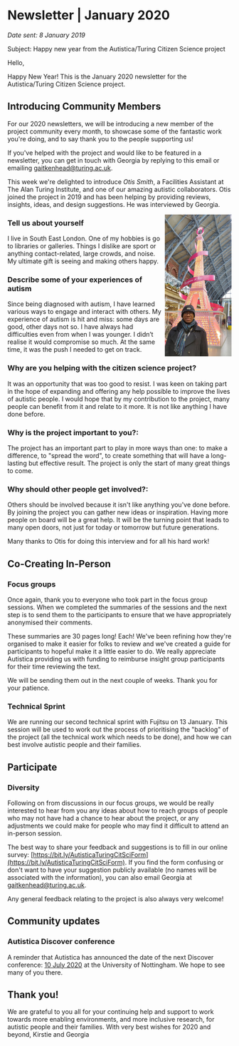 # Newsletter | January 2020

*Date sent: 8 January 2019*

Subject: Happy new year from the Autistica/Turing Citizen Science project

Hello,

Happy New Year!
This is the January 2020 newsletter for the Autistica/Turing Citizen Science project.

## Introducing Community Members

For our 2020 newsletters, we will be introducing a new member of the project community every month, to showcase some of the fantastic work you're doing, and to say thank you to the people supporting us!

If you've helped with the project and would like to be featured in a newsletter, you can get in touch with Georgia by replying to this email or emailing [gaitkenhead@turing.ac.uk](mailto:gaitkenhead@turing.ac.uk).

This week we're delighted to introduce *Otis Smith*, a Facilities Assistant at The Alan Turing Institute, and one of our amazing autistic collaborators.
Otis joined the project in 2019 and has been helping by providing reviews, insights, ideas, and design suggestions. He was interviewed by Georgia.

<img src="images/OtisPic.jpg" alt="Black man standing infront of a large christmas tree" width="150" align="right"/>

### Tell us about yourself

I live in South East London.
One of my hobbies is go to libraries or galleries.
Things I dislike are sport or anything contact-related, large crowds, and noise.
My ultimate gift is seeing and making others happy.

### Describe some of your experiences of autism

Since being diagnosed with autism, I have learned various ways to engage and interact with others.
My experience of autism is hit and miss: some days are good, other days not so.
I have always had difficulties even from when I was younger.
I didn’t realise it would compromise so much.
At the same time, it was the push I needed to get on track.

### Why are you helping with the citizen science project?

It was an opportunity that was too good to resist.
I was keen on taking part in the hope of expanding and offering any help possible to improve the lives of autistic people.
I would hope that by my contribution to the project, many people can benefit from it and relate to it more.
It is not like anything I have done before.

### Why is the project important to you?:

The project has an important part to play in more ways than one: to make a difference, to "spread the word", to create something that will have a long-lasting but effective result.
The project is only the start of many great things to come.

### Why should other people get involved?:

Others should be involved because it isn't like anything you've done before.
By joining the project you can gather new ideas or inspiration.
Having more people on board will be a great help.
It will be the turning point that leads to many open doors, not just for today or tomorrow but future generations.

Many thanks to Otis for doing this interview and for all his hard work!

## Co-Creating In-Person

### Focus groups

Once again, thank you to everyone who took part in the focus group sessions.
When we completed the summaries of the sessions and the next step is to send them to the participants to ensure that we have appropriately anonymised their comments.

These summaries are 30 pages long!
Each!
We've been refining how they're organised to make it easier for folks to review and we've created a guide for participants to hopeful make it a little easier to do.
We really appreciate Autistica providing us with funding to reimburse insight group participants for their time reviewing the text.

We will be sending them out in the next couple of weeks.
Thank you for your patience.

### Technical Sprint

We are running our second technical sprint with Fujitsu on 13 January.
This session will be used to work out the process of prioritising the "backlog" of the project (all the technical work which needs to be done), and how we can best involve autistic people and their families.

## Participate

### Diversity

Following on from discussions in our focus groups, we would be really interested to hear from you any ideas about how to reach groups of people who may not have had a chance to hear about the project, or any adjustments we could make for people who may find it difficult to attend an in-person session.

The best way to share your feedback and suggestions is to fill in our online survey: [https://bit.ly/AutisticaTuringCitSciForm](https://bit.ly/AutisticaTuringCitSciForm).
If you find the form confusing or don't want to have your suggestion publicly available (no names will be associated with the information), you can also email Georgia at [gaitkenhead@turing.ac.uk](mailto:gaitkenhead@turing.ac.uk).

Any general feedback relating to the project is also always very welcome!

## Community updates

### Autistica Discover conference

A reminder that Autistica has announced the date of the next Discover conference: [10 July 2020](https://twitter.com/Autistica/status/1197100384659165184?s=20) at the University of Nottingham. We hope to see many of you there.
## Thank you!
We are grateful to you all for your continuing help and support to work towards more enabling environments, and more inclusive research, for autistic people and their families.
With very best wishes for 2020 and beyond,
Kirstie and Georgia
